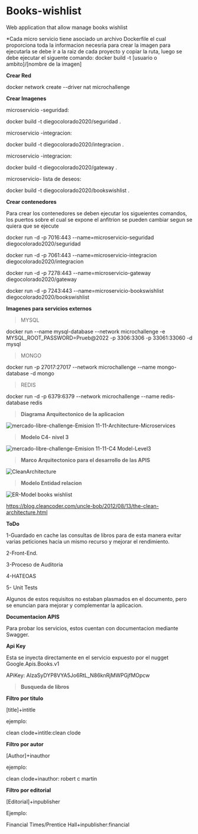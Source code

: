 # Books-wishlist
Web application that allow manage books wishlist

*Cada micro servicio tiene asociado un archivo Dockerfile el cual proporciona toda la informacion necesria para crear la imagen
para ejecutarla se debe ir a la raiz de cada proyecto y copiar la ruta, luego se debe ejecutar el siguente comando: docker build -t [usuario o ambito]/[nombre de la imagen]


**Crear Red**

docker network create --driver nat microchallenge


**Crear Imagenes**

microservicio -seguridad:

docker build -t diegocolorado2020/seguridad .

microservicio -integracion:

docker build -t diegocolorado2020/integracion .

microservicio -integracion:

docker build -t diegocolorado2020/gateway .

microservicio- lista de deseos:

docker build -t diegocolorado2020/bookswishlist .


**Crear contenedores**

Para crear los contenedores se deben ejecutar los sigueientes comandos,
los puertos sobre el cual se expone el anfitrion se pueden cambiar segun se quiera que se ejecute

docker run -d -p 7016:443 --name=microservicio-seguridad diegocolorado2020/seguridad

docker run -d -p 7061:443 --name=microservicio-integracion diegocolorado2020/integracion

docker run -d -p 7278:443 --name=microservicio-gateway diegocolorado2020/gateway

docker run -d -p 7243:443 --name=microservicio-bookswishlist diegocolorado2020/bookswishlist



**Imagenes para servicios externos**

>MYSQL

docker run --name mysql-database --network microchallenge  -e MYSQL_ROOT_PASSWORD=Prueb@2022 -p 3306:3306 -p 33061:33060 -d mysql

>MONGO
>
docker run -p 27017:27017 --network microchallenge --name mongo-database -d mongo

>REDIS

docker run -d -p 6379:6379 --network microchallenge --name redis-database redis


>**Diagrama Arquitectonico de la aplicacion**


![mercado-libre-challenge-Emision 11-11-Architecture-Microservices](https://user-images.githubusercontent.com/67524326/177800547-5e257471-76dc-4575-abc6-e770b84484c6.png)




>**Modelo C4- nivel 3**


![mercado-libre-challenge-Emision 11-11-C4 Model-Level3](https://user-images.githubusercontent.com/67524326/177784718-138acb19-1124-4fcb-b944-ca7ea7585a2d.png)




>**Marco Arquitectonico para el desarrollo de las APIS**

![CleanArchitecture](https://user-images.githubusercontent.com/67524326/177682188-4dfd19ab-8788-4ed1-b0e0-98bc6b4681d7.jpg)


>**Modelo Entidad relacion**

![ER-Model books wishlist](https://user-images.githubusercontent.com/67524326/178773647-5789d0ef-aa34-4804-9dbf-b40e60f927fb.png)

https://blog.cleancoder.com/uncle-bob/2012/08/13/the-clean-architecture.html


**ToDo**

1-Guardado en cache las consultas de libros para de esta manera evitar varias peticiones hacia un mismo recurso
  y mejorar el rendimiento.

2-Front-End.

3-Proceso de Auditoria

4-HATEOAS

5- Unit Tests

Algunos de estos requisitos no estaban plasmados en el documento, pero se enuncian para mejorar y complementar la aplicacion.


**Documentacion APIS**

Para probar los servicios, estos cuentan con documentacion mediante Swagger.

**Api Key**

Esta se inyecta directamente en el servicio expuesto por el nugget Google.Apis.Books.v1

APiKey: AIzaSyDYP8VYA5Jo6RtL_N86knRjMWPGjfMOpcw

>**Busqueda de libros**

**Filtro por titulo**

[title]+intitle

ejemplo:

clean clode+intitle:clean clode

**Filtro por autor**

[Author]+inauthor

ejemplo:

clean clode+inauthor: robert c martin

**Filtro por editorial**

[Editorial]+inpublisher

Ejemplo:

Financial Times/Prentice Hall+inpublisher:financial

